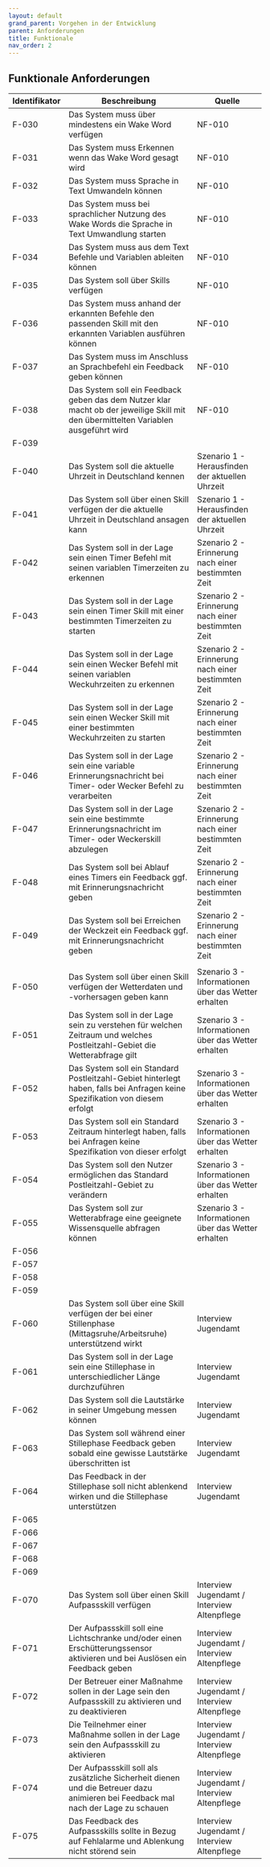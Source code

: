 ```yaml
---
layout: default
grand_parent: Vorgehen in der Entwicklung
parent: Anforderungen
title: Funktionale
nav_order: 2
---
```



## Funktionale Anforderungen  

| Identifikator | Beschreibung                                                                                                                        | Quelle                                                                                                           |
| ------------- | ----------------------------------------------------------------------------------------------------------------------------------- | ---------------------------------------------------------------------------------------------------------------- |
| F-030         | Das System muss über mindestens ein Wake Word verfügen                                                                                         | NF-010                                                                                                           |
| F-031         | Das System muss Erkennen wenn das Wake Word gesagt wird                                                                             | NF-010                                                                                                           |
| F-032         | Das System muss Sprache in Text Umwandeln können                                                                                    | NF-010                                                                                                           |
| F-033         | Das System muss bei sprachlicher Nutzung des Wake Words die Sprache in Text Umwandlung starten                                      | NF-010                                                                                                           |
| F-034         | Das System muss aus dem Text Befehle und Variablen ableiten können                                                                  | NF-010                                                                                                           |
| F-035         | Das System soll über Skills verfügen                                                                                                | NF-010                                                                                                           |
| F-036         | Das System muss anhand der erkannten Befehle den passenden Skill mit den erkannten Variablen ausführen können                       | NF-010                                                                                                           |
| F-037         | Das System muss im Anschluss an Sprachbefehl ein Feedback geben können                                                              | NF-010                                                                                                           |
| F-038         | Das System soll ein Feedback geben das dem Nutzer klar macht ob der jeweilige Skill mit den übermittelten Variablen ausgeführt wird | NF-010                                                                                                           |
| F-039         |                                                                                                                                     |                                                                                                                  |
| F-040         | Das System soll die aktuelle Uhrzeit in Deutschland kennen                                                                          | Szenario 1 - Herausfinden der aktuellen Uhrzeit                                                                  |
| F-041         | Das System soll über einen Skill verfügen der die aktuelle Uhrzeit in Deutschland ansagen kann                                      | Szenario 1 - Herausfinden der aktuellen Uhrzeit                                                                  |
| F-042         | Das System soll in der Lage sein einen Timer Befehl mit seinen variablen Timerzeiten zu erkennen                                    | Szenario 2 - Erinnerung nach einer bestimmten Zeit                                                               |
| F-043         | Das System soll in der Lage sein einen Timer Skill mit einer bestimmten Timerzeiten zu starten                                      | Szenario 2 - Erinnerung nach einer bestimmten Zeit                                                               |
| F-044         | Das System soll in der Lage sein einen Wecker Befehl mit seinen variablen Weckuhrzeiten zu erkennen                                 | Szenario 2 - Erinnerung nach einer bestimmten Zeit                                                               |
| F-045         | Das System soll in der Lage sein einen Wecker Skill mit einer bestimmten Weckuhrzeiten zu starten                                   | Szenario 2 - Erinnerung nach einer bestimmten Zeit                                                               |
| F-046         | Das System soll in der Lage sein eine variable Erinnerungsnachricht bei Timer- oder Wecker Befehl zu verarbeiten                    | Szenario 2 - Erinnerung nach einer bestimmten Zeit                                                               |
| F-047         | Das System soll in der Lage sein eine bestimmte Erinnerungsnachricht im Timer- oder Weckerskill abzulegen                           | Szenario 2 - Erinnerung nach einer bestimmten Zeit                                                               |
| F-048         | Das System soll bei Ablauf eines Timers ein Feedback ggf. mit Erinnerungsnachricht geben                                            | Szenario 2 - Erinnerung nach einer bestimmten Zeit                                                               |
| F-049         | Das System soll bei Erreichen der Weckzeit ein Feedback ggf. mit Erinnerungsnachricht geben                                         | Szenario 2 - Erinnerung nach einer bestimmten Zeit                                                               |
|               |                                                                                                                                     |                                                                                                                  |
| F-050         | Das System soll über einen Skill verfügen der Wetterdaten und -vorhersagen geben kann                                               | Szenario 3 - Informationen über das Wetter erhalten                                                              |
| F-051         | Das System soll in der Lage sein zu verstehen für welchen Zeitraum und welches Postleitzahl-Gebiet die Wetterabfrage gilt           | Szenario 3 - Informationen über das Wetter erhalten                                                              |
| F-052         | Das System soll ein Standard Postleitzahl-Gebiet hinterlegt haben, falls bei Anfragen keine Spezifikation von diesem erfolgt        | Szenario 3 - Informationen über das Wetter erhalten                                                              |
| F-053         | Das System soll ein Standard Zeitraum hinterlegt haben, falls bei Anfragen keine Spezifikation von dieser erfolgt                   | Szenario 3 - Informationen über das Wetter erhalten                                                              |
| F-054         | Das System soll den Nutzer ermöglichen das Standard Postleitzahl-Gebiet zu verändern                                                | Szenario 3 - Informationen über das Wetter erhalten                                                              |
| F-055         | Das System soll zur Wetterabfrage eine geeignete Wissensquelle abfragen können                                                      | Szenario 3 - Informationen über das Wetter erhalten                                                              |
| F-056         |                                                                                                                                     |                                                                                                                  |
| F-057         |                                                                                                                                     |                                                                                                                  |
| F-058         |                                                                                                                                     |                                                                                                                  |
| F-059         |                                                                                                                                     |                                                                                                                  |
| F-060         | Das System soll über eine Skill verfügen der bei einer Stillenphase (Mittagsruhe/Arbeitsruhe) unterstützend wirkt                   | Interview Jugendamt                                                                                              |
| F-061         | Das System soll in der Lage sein eine Stillephase in unterschiedlicher Länge durchzuführen                                          | Interview Jugendamt                                                                                              |
| F-062         | Das System soll die Lautstärke in seiner Umgebung messen können                                                                     | Interview Jugendamt                                                                                              |
| F-063         | Das System soll während einer Stillephase Feedback geben sobald eine gewisse Lautstärke überschritten ist                           | Interview Jugendamt                                                                                              |
| F-064         | Das Feedback in der Stillephase soll nicht ablenkend wirken und die Stillephase unterstützen                                        | Interview Jugendamt                                                                                              |
| F-065         |                                                                                                                                     |                                                                                                                  |
| F-066         |                                                                                                                                     |                                                                                                                  |
| F-067         |                                                                                                                                     |                                                                                                                  |
| F-068         |                                                                                                                                     |                                                                                                                  |
| F-069         |                                                                                                                                     |                                                                                                                  |
| F-070         | Das System soll über einen Skill Aufpassskill verfügen                                                                              | Interview Jugendamt / Interview Altenpflege                                                                      |
| F-071         | Der Aufpassskill soll eine Lichtschranke und/oder einen Erschütterungssensor aktivieren und bei Auslösen ein Feedback geben            | Interview Jugendamt / Interview Altenpflege                                                                      |
| F-072         | Der Betreuer einer Maßnahme sollen in der Lage sein den Aufpassskill zu aktivieren und zu deaktivieren                              | Interview Jugendamt / Interview Altenpflege                                                                      |
| F-073         | Die Teilnehmer einer Maßnahme sollen in der Lage sein den Aufpassskill zu aktivieren                                                | Interview Jugendamt / Interview Altenpflege                                                                      |
| F-074         | Der Aufpassskill soll als zusätzliche Sicherheit dienen und die Betreuer dazu animieren bei Feedback mal nach der Lage zu schauen   | Interview Jugendamt / Interview Altenpflege                                                                      |
| F-075         | Das Feedback des Aufpassskills sollte in Bezug auf Fehlalarme und Ablenkung nicht störend sein                                      | Interview Jugendamt / Interview Altenpflege                                                                      |